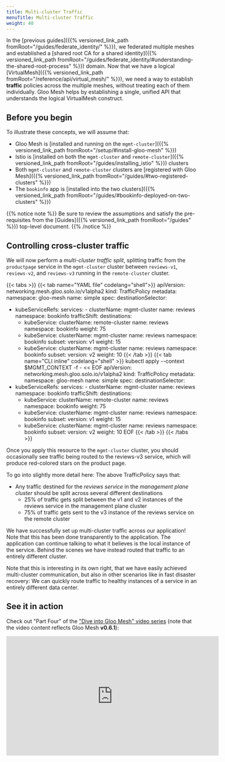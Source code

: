 ```yaml
---
title: Multi-cluster Traffic
menuTitle: Multi-cluster Traffic
weight: 40
---
```


In the [previous guides]({{% versioned_link_path fromRoot="/guides/federate_identity/" %}}), we federated multiple meshes and established a [shared root CA for a shared identity]({{% versioned_link_path fromRoot="/guides/federate_identity/#understanding-the-shared-root-process" %}}) domain. Now that we have a logical [VirtualMesh]({{% versioned_link_path fromRoot="/reference/api/virtual_mesh/" %}}), we need a way to establish **traffic** policies across the multiple meshes, without treating each of them individually. Gloo Mesh helps by establishing a single, unified API that understands the logical VirtualMesh construct.

## Before you begin
To illustrate these concepts, we will assume that:

* Gloo Mesh is [installed and running on the `mgmt-cluster`]({{% versioned_link_path fromRoot="/setup/#install-gloo-mesh" %}})
* Istio is [installed on both the `mgmt-cluster` and `remote-cluster`]({{% versioned_link_path fromRoot="/guides/installing_istio" %}}) clusters
* Both `mgmt-cluster` and `remote-cluster` clusters are [registered with Gloo Mesh]({{% versioned_link_path fromRoot="/guides/#two-registered-clusters" %}})
* The `bookinfo` app is [installed into the two clusters]({{% versioned_link_path fromRoot="/guides/#bookinfo-deployed-on-two-clusters" %}})


{{% notice note %}}
Be sure to review the assumptions and satisfy the pre-requisites from the [Guides]({{% versioned_link_path fromRoot="/guides" %}}) top-level document.
{{% /notice %}}

## Controlling cross-cluster traffic

We will now perform a *multi-cluster traffic split*, splitting traffic from the `productpage` service in the `mgmt-cluster` cluster between `reviews-v1`, `reviews-v2`, and `reviews-v3` running in the `remote-cluster` cluster.

{{< tabs >}}
{{< tab name="YAML file" codelang="shell">}}
apiVersion: networking.mesh.gloo.solo.io/v1alpha2
kind: TrafficPolicy
metadata:
  namespace: gloo-mesh
  name: simple
spec:
  destinationSelector:
  - kubeServiceRefs:
      services:
        - clusterName: mgmt-cluster
          name: reviews
          namespace: bookinfo
  trafficShift:
    destinations:
      - kubeService:
          clusterName: remote-cluster
          name: reviews
          namespace: bookinfo
        weight: 75
      - kubeService:
          clusterName: mgmt-cluster
          name: reviews
          namespace: bookinfo
          subset:
            version: v1
        weight: 15
      - kubeService:
          clusterName: mgmt-cluster
          name: reviews
          namespace: bookinfo
          subset:
            version: v2
        weight: 10
{{< /tab >}}
{{< tab name="CLI inline" codelang="shell" >}}
kubectl apply --context $MGMT_CONTEXT -f - << EOF
apiVersion: networking.mesh.gloo.solo.io/v1alpha2
kind: TrafficPolicy
metadata:
  namespace: gloo-mesh
  name: simple
spec:
  destinationSelector:
  - kubeServiceRefs:
      services:
        - clusterName: mgmt-cluster
          name: reviews
          namespace: bookinfo
  trafficShift:
    destinations:
      - kubeService:
          clusterName: remote-cluster
          name: reviews
          namespace: bookinfo
        weight: 75
      - kubeService:
          clusterName: mgmt-cluster
          name: reviews
          namespace: bookinfo
          subset:
            version: v1
        weight: 15
      - kubeService:
          clusterName: mgmt-cluster
          name: reviews
          namespace: bookinfo
          subset:
            version: v2
        weight: 10
EOF
{{< /tab >}}
{{< /tabs >}}

Once you apply this resource to the `mgmt-cluster` cluster, you should occasionally see traffic being routed to the reviews-v3 service, which will produce red-colored stars on the product page.

To go into slightly more detail here: The above TrafficPolicy says that:

* Any traffic destined for the *reviews service* in the *management plane cluster* should be split across several different destinations
  * 25% of traffic gets split between the v1 and v2 instances of the reviews service in the management plane cluster
  * 75% of traffic gets sent to the v3 instance of the reviews service on the remote cluster

We have successfully set up multi-cluster traffic across our application! Note that this has been done transparently to the application. The application can continue talking to what it believes is the local instance of the service. Behind the scenes we have instead routed that traffic to an entirely different cluster. 

Note that this is interesting in its own right, that we have easily achieved multi-cluster communication, but also in other scenarios like in fast disaster recovery: We can quickly route traffic to healthy instances of a service in an entirely different data center.

## See it in action

Check out "Part Four" of the ["Dive into Gloo Mesh" video series](https://www.youtube.com/watch?v=4sWikVELr5M&list=PLBOtlFtGznBjr4E9xYHH9eVyiOwnk1ciK)
(note that the video content reflects Gloo Mesh <b>v0.6.1</b>):

<iframe width="560" height="315" src="https://www.youtube.com/embed/HAr1Mw1bxB4" frameborder="0" allow="accelerometer; autoplay; encrypted-media; gyroscope; picture-in-picture" allowfullscreen></iframe>

